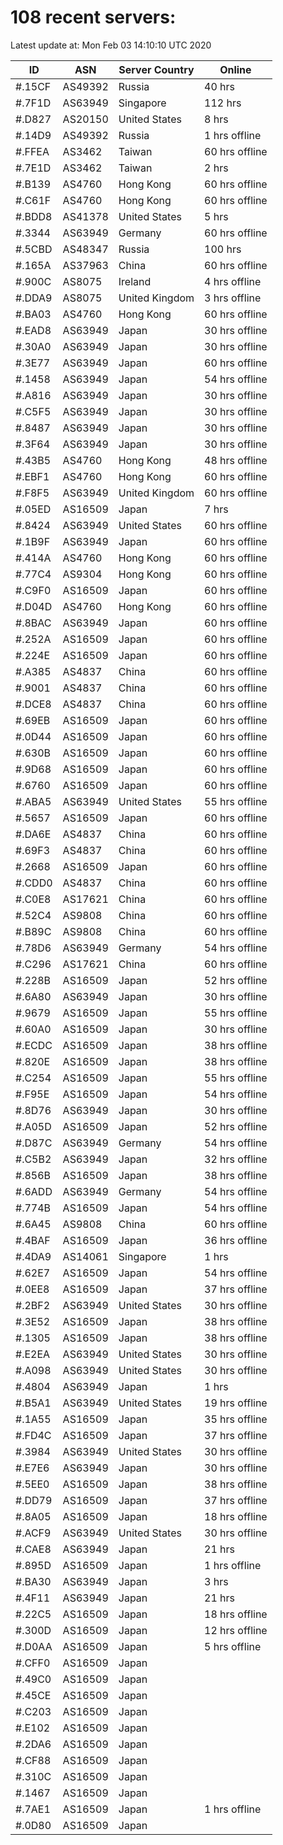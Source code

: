 # 108 recent servers:

Latest update at: Mon Feb 03 14:10:10 UTC 2020

| ID | ASN | Server Country | Online |
| -- | --- | -------------- | ------ |
| #.15CF | AS49392 | Russia | 40 hrs |
| #.7F1D | AS63949 | Singapore | 112 hrs |
| #.D827 | AS20150 | United States | 8 hrs |
| #.14D9 | AS49392 | Russia | 1 hrs offline |
| #.FFEA | AS3462 | Taiwan | 60 hrs offline |
| #.7E1D | AS3462 | Taiwan | 2 hrs |
| #.B139 | AS4760 | Hong Kong | 60 hrs offline |
| #.C61F | AS4760 | Hong Kong | 60 hrs offline |
| #.BDD8 | AS41378 | United States | 5 hrs |
| #.3344 | AS63949 | Germany | 60 hrs offline |
| #.5CBD | AS48347 | Russia | 100 hrs |
| #.165A | AS37963 | China | 60 hrs offline |
| #.900C | AS8075 | Ireland | 4 hrs offline |
| #.DDA9 | AS8075 | United Kingdom | 3 hrs offline |
| #.BA03 | AS4760 | Hong Kong | 60 hrs offline |
| #.EAD8 | AS63949 | Japan | 30 hrs offline |
| #.30A0 | AS63949 | Japan | 30 hrs offline |
| #.3E77 | AS63949 | Japan | 60 hrs offline |
| #.1458 | AS63949 | Japan | 54 hrs offline |
| #.A816 | AS63949 | Japan | 30 hrs offline |
| #.C5F5 | AS63949 | Japan | 30 hrs offline |
| #.8487 | AS63949 | Japan | 30 hrs offline |
| #.3F64 | AS63949 | Japan | 30 hrs offline |
| #.43B5 | AS4760 | Hong Kong | 48 hrs offline |
| #.EBF1 | AS4760 | Hong Kong | 60 hrs offline |
| #.F8F5 | AS63949 | United Kingdom | 60 hrs offline |
| #.05ED | AS16509 | Japan | 7 hrs |
| #.8424 | AS63949 | United States | 60 hrs offline |
| #.1B9F | AS63949 | Japan | 60 hrs offline |
| #.414A | AS4760 | Hong Kong | 60 hrs offline |
| #.77C4 | AS9304 | Hong Kong | 60 hrs offline |
| #.C9F0 | AS16509 | Japan | 60 hrs offline |
| #.D04D | AS4760 | Hong Kong | 60 hrs offline |
| #.8BAC | AS63949 | Japan | 60 hrs offline |
| #.252A | AS16509 | Japan | 60 hrs offline |
| #.224E | AS16509 | Japan | 60 hrs offline |
| #.A385 | AS4837 | China | 60 hrs offline |
| #.9001 | AS4837 | China | 60 hrs offline |
| #.DCE8 | AS4837 | China | 60 hrs offline |
| #.69EB | AS16509 | Japan | 60 hrs offline |
| #.0D44 | AS16509 | Japan | 60 hrs offline |
| #.630B | AS16509 | Japan | 60 hrs offline |
| #.9D68 | AS16509 | Japan | 60 hrs offline |
| #.6760 | AS16509 | Japan | 60 hrs offline |
| #.ABA5 | AS63949 | United States | 55 hrs offline |
| #.5657 | AS16509 | Japan | 60 hrs offline |
| #.DA6E | AS4837 | China | 60 hrs offline |
| #.69F3 | AS4837 | China | 60 hrs offline |
| #.2668 | AS16509 | Japan | 60 hrs offline |
| #.CDD0 | AS4837 | China | 60 hrs offline |
| #.C0E8 | AS17621 | China | 60 hrs offline |
| #.52C4 | AS9808 | China | 60 hrs offline |
| #.B89C | AS9808 | China | 60 hrs offline |
| #.78D6 | AS63949 | Germany | 54 hrs offline |
| #.C296 | AS17621 | China | 60 hrs offline |
| #.228B | AS16509 | Japan | 52 hrs offline |
| #.6A80 | AS63949 | Japan | 30 hrs offline |
| #.9679 | AS16509 | Japan | 55 hrs offline |
| #.60A0 | AS16509 | Japan | 30 hrs offline |
| #.ECDC | AS16509 | Japan | 38 hrs offline |
| #.820E | AS16509 | Japan | 38 hrs offline |
| #.C254 | AS16509 | Japan | 55 hrs offline |
| #.F95E | AS16509 | Japan | 54 hrs offline |
| #.8D76 | AS63949 | Japan | 30 hrs offline |
| #.A05D | AS16509 | Japan | 52 hrs offline |
| #.D87C | AS63949 | Germany | 54 hrs offline |
| #.C5B2 | AS63949 | Japan | 32 hrs offline |
| #.856B | AS16509 | Japan | 38 hrs offline |
| #.6ADD | AS63949 | Germany | 54 hrs offline |
| #.774B | AS16509 | Japan | 54 hrs offline |
| #.6A45 | AS9808 | China | 60 hrs offline |
| #.4BAF | AS16509 | Japan | 36 hrs offline |
| #.4DA9 | AS14061 | Singapore | 1 hrs |
| #.62E7 | AS16509 | Japan | 54 hrs offline |
| #.0EE8 | AS16509 | Japan | 37 hrs offline |
| #.2BF2 | AS63949 | United States | 30 hrs offline |
| #.3E52 | AS16509 | Japan | 38 hrs offline |
| #.1305 | AS16509 | Japan | 38 hrs offline |
| #.E2EA | AS63949 | United States | 30 hrs offline |
| #.A098 | AS63949 | United States | 30 hrs offline |
| #.4804 | AS63949 | Japan | 1 hrs |
| #.B5A1 | AS63949 | United States | 19 hrs offline |
| #.1A55 | AS16509 | Japan | 35 hrs offline |
| #.FD4C | AS16509 | Japan | 37 hrs offline |
| #.3984 | AS63949 | United States | 30 hrs offline |
| #.E7E6 | AS63949 | Japan | 30 hrs offline |
| #.5EE0 | AS16509 | Japan | 38 hrs offline |
| #.DD79 | AS16509 | Japan | 37 hrs offline |
| #.8A05 | AS16509 | Japan | 18 hrs offline |
| #.ACF9 | AS63949 | United States | 30 hrs offline |
| #.CAE8 | AS63949 | Japan | 21 hrs |
| #.895D | AS16509 | Japan | 1 hrs offline |
| #.BA30 | AS63949 | Japan | 3 hrs |
| #.4F11 | AS63949 | Japan | 21 hrs |
| #.22C5 | AS16509 | Japan | 18 hrs offline |
| #.300D | AS16509 | Japan | 12 hrs offline |
| #.D0AA | AS16509 | Japan | 5 hrs offline |
| #.CFF0 | AS16509 | Japan | |
| #.49C0 | AS16509 | Japan | |
| #.45CE | AS16509 | Japan | |
| #.C203 | AS16509 | Japan | |
| #.E102 | AS16509 | Japan | |
| #.2DA6 | AS16509 | Japan | |
| #.CF88 | AS16509 | Japan | |
| #.310C | AS16509 | Japan | |
| #.1467 | AS16509 | Japan | |
| #.7AE1 | AS16509 | Japan | 1 hrs offline |
| #.0D80 | AS16509 | Japan | |

